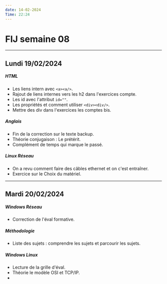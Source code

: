 ```yaml
---
date: 14-02-2024
Time: 22:24
---
```

# FIJ semaine 08

---
## Lundi 19/02/2024
##### HTML
- Les liens intern avec `<a><a/>`.
- Rajout de liens internes vers les h2 dans l'exercices compte.
- Les id avec l'attribut `id=""`.
- Les propriétés et comment utiliser `<div><div/>`.
- Mettre des div dans l'exercices les comptes bis.
##### Anglais
- Fin de la correction sur le texte backup.
- Théorie conjugaison : Le prétérit.
- Complément de temps qui marque le passé.
##### Linux Réseau
- On a revu comment faire des câbles ethernet et on c'est entraîner.
- Exercice sur le Choix du matériel.
---
## Mardi 20/02/2024
##### Windows Réseau
- Correction de l'éval formative.
##### Méthodologie
- Liste des sujets : comprendre les sujets et parcourir les sujets.
##### Windows Linux
- Lecture de la grille d'éval.
- Théorie le modèle OSI et TCP/IP.
- 